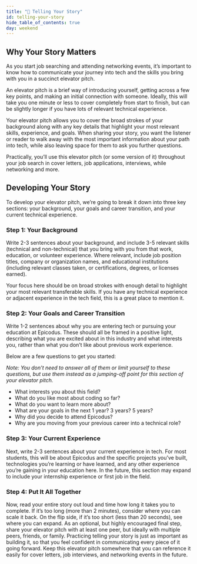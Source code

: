 ```yaml
---
title: "📓 Telling Your Story"
id: telling-your-story
hide_table_of_contents: true
day: weekend
---
```


## Why Your Story Matters

As you start job searching and attending networking events, it’s important to know how to communicate your journey into tech and the skills you bring with you in a succinct elevator pitch.

An elevator pitch is a brief way of introducing yourself, getting across a few key points, and making an initial connection with someone. Ideally, this will take you one minute or less to cover completely from start to finish, but can be slightly longer if you have lots of relevant technical experience. 

Your elevator pitch allows you to cover the broad strokes of your background along with any key details that highlight your most relevant skills, experience, and goals. When sharing your story, you want the listener or reader to walk away with the most important information about your path into tech, while also leaving space for them to ask you further questions. 

Practically, you’ll use this elevator pitch (or some version of it) throughout your job search in cover letters, job applications, interviews, while networking and more. 

## Developing Your Story 

To develop your elevator pitch, we’re going to break it down into three key sections: your background, your goals and career transition, and your current technical experience. 

### Step 1: Your Background 

Write 2-3 sentences about your background, and include 3-5 relevant skills (technical and non-technical) that you bring with you from that work, education, or volunteer experience. Where relevant, include job position titles, company or organization names, and educational institutions (including relevant classes taken, or certifications, degrees, or licenses earned). 

Your focus here should be on broad strokes with enough detail to highlight your most relevant transferable skills. If you have any technical experience or adjacent experience in the tech field, this is a great place to mention it. 

### Step 2: Your Goals and Career Transition

Write 1-2 sentences about why you are entering tech or pursuing your education at Epicodus. These should all be framed in a positive light, describing what you are excited about in this industry and what interests you, rather than what you don’t like about previous work experience. 

Below are a few questions to get you started: 

*Note: You don’t need to answer all of them or limit yourself to these questions, but use them instead as a jumping-off point for this section of your elevator pitch.*  

* What interests you about this field? 
* What do you like most about coding so far? 
* What do you want to learn more about?
* What are your goals in the next 1 year? 3 years? 5 years? 
* Why did you decide to attend Epicodus? 
* Why are you moving from your previous career into a technical role? 

### Step 3: Your Current Experience 

Next, write 2-3 sentences about your current experience in tech. For most students, this will be about Epicodus and the specific projects you’ve built, technologies you’re learning or have learned, and any other experience you’re gaining in your education here. 
In the future, this section may expand to include your internship experience or first job in the field. 

### Step 4: Put It All Together 

Now, read your entire story out loud and time how long it takes you to complete. If it’s too long (more than 2 minutes), consider where you can scale it back. On the flip side, if it’s too short (less than 20 seconds), see where you can expand. 
As an optional, but highly encouraged final step, share your elevator pitch with at least one peer, but ideally with multiple peers, friends, or family.  Practicing telling your story is just as important as building it, so that you feel confident in communicating every piece of it going forward. 
Keep this elevator pitch somewhere that you can reference it easily for cover letters, job interviews, and networking events in the future. 
